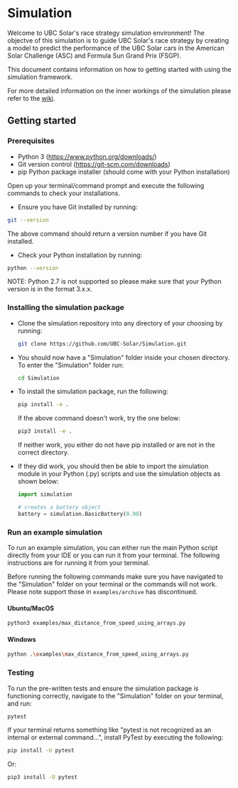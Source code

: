 # Simulation

Welcome to UBC Solar's race strategy simulation environment! The objectve of this simulation is to guide UBC Solar's race strategy by creating a model to predict the performance of the UBC Solar cars in the American Solar Challenge (ASC) and Formula Sun Grand Prix (FSGP). 

This document contains information on how to getting started with using the simulation framework. 

For more detailed information on the inner workings of the simulation please refer to the [wiki](https://github.com/UBC-Solar/Simulation/wiki).

## Getting started

### Prerequisites

- Python 3 (https://www.python.org/downloads/)
- Git version control (https://git-scm.com/downloads)
- pip Python package installer (should come with your Python installation)

Open up your terminal/command prompt and execute the following commands to check your installations.

- Ensure you have Git installed by running: 

```bash
git --version
```

The above command should return a version number if you have Git installed.

- Check your Python installation by running:

```bash
python --version
```

NOTE: Python 2.7 is not supported so please make sure that your Python version is in the format 3.x.x.

### Installing the simulation package

- Clone the simulation repository into any directory of your choosing by running: 

    ```bash
    git clone https://github.com/UBC-Solar/Simulation.git
    ```

- You should now have a "Simulation" folder inside your chosen directory. To enter the "Simulation" folder run:

    ```bash
    cd Simulation
    ```

- To install the simulation package, run the following:

    ```bash
    pip install -e .
    ```

    If the above command doesn't work, try the one below:

    ```bash
    pip3 install -e .
    ```

    If neither work, you either do not have pip installed or are not in the correct directory.

- If they did work, you should then be able to import the simulation module in your Python (.py) scripts and use the simulation objects as shown below:

    ```python
    import simulation

    # creates a battery object
    battery = simulation.BasicBattery(0.90)
    ```

### Run an example simulation

To run an example simulation, you can either run the main Python script directly from your IDE or you can run it from your terminal. 
The following instructions are for running it from your terminal.

Before running the following commands make sure you have navigated to the "Simulation" folder on your terminal or the commands will not work. Please note support those in `examples/archive` has discontinued.

#### Ubuntu/MacOS

```bash
python3 examples/max_distance_from_speed_using_arrays.py
```
#### Windows

```bash
python .\examples\max_distance_from_speed_using_arrays.py
```

### Testing

To run the pre-written tests and ensure the simulation package is functioning correctly, navigate to the "Simulation" folder on your terminal, and run:

``` bash
pytest
```

If your terminal returns something like "pytest is not recognized as an internal or external command...", install PyTest by executing the following:

``` bash
pip install -U pytest
```

Or:

```bash
pip3 install -U pytest
```
